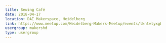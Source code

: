 ```yaml
---
title: Sewing Café
date: 2018-04-17
location: DAI Makerspace, Heidelberg
link: https://www.meetup.com/Heidelberg-Makers-Meetup/events/lkntvlyxgbwb/
usergroup: makershd
type: usergroup
---
```

